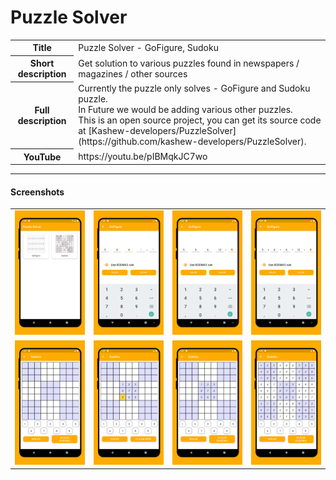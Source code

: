 # Puzzle Solver

<table>
    <tr>
        <th>Title</th>
        <td>Puzzle Solver - GoFigure, Sudoku</td>
    </tr>
    <tr>
        <th>Short description</th>
        <td>Get solution to various puzzles found in newspapers / magazines / other sources</td>
    </tr>
    <tr>
        <th>Full description</th>
        <td>Currently the puzzle only solves - GoFigure and Sudoku puzzle. <br /> In Future we would be adding various other puzzles. <br /> This is an open source project, you can get its source code at [Kashew-developers/PuzzleSolver](https://github.com/kashew-developers/PuzzleSolver).</td>
    </tr>
    <tr>
        <th>YouTube</th>
        <td>https://youtu.be/pIBMqkJC7wo</td>
    </tr>
</table>


----


#### Screenshots

<table>
    <tr>
        <td><img src="media/screenshots/ss_1.png" /></td>
        <td><img src="media/screenshots/ss_2.png" /></td>
        <td><img src="media/screenshots/ss_3.png" /></td>
        <td><img src="media/screenshots/ss_4.png" /></td>
    </tr>
    <tr>
        <td><img src="media/screenshots/ss_5.png" /></td>
        <td><img src="media/screenshots/ss_6.png" /></td>
        <td><img src="media/screenshots/ss_7.png" /></td>
        <td><img src="media/screenshots/ss_8.png" /></td>
    </tr>
</table>
